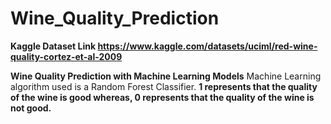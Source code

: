 # Wine_Quality_Prediction
**Kaggle Dataset Link https://www.kaggle.com/datasets/uciml/red-wine-quality-cortez-et-al-2009**

**Wine Quality Prediction with Machine Learning Models**
Machine Learning algorithm used is a Random Forest Classifier.
**1 represents that the quality of the wine is good whereas, 0 represents that the quality of the wine is not good.**
